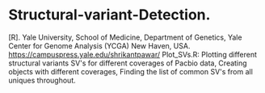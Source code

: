 # Structural-variant-Detection.
[R].
Yale University, School of Medicine, Department of Genetics, Yale Center for Genome Analysis (YCGA) New Haven, USA.
https://campuspress.yale.edu/shrikantpawar/
Plot_SVs.R: Plotting different structural variants SV's for different coverages of Pacbio data, Creating objects with different coverages, Finding the list of common SV's from all uniques throughout.
